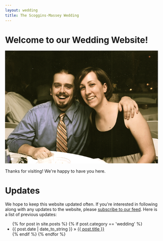 ```yaml
---
layout: wedding
title: The Scoggins-Massey Wedding
---
```


# Welcome to our Wedding Website!

![Aaron and Allison at Jeremy and Meredith Kushner's Wedding][kushner]

Thanks for visiting!  We're happy to have you here.

# Updates

We hope to keep this website updated often.  If you're interested in
following along with any updates to the website, please [subscribe to
our feed](http://akmassey.com/wedding/feed.xml).  Here is a list of
previous updates:

<ul class="posts">
  {% for post in site.posts %}
    {% if post.category == 'wedding' %}
      <li><span>{{ post.date | date_to_string }}</span> &raquo; <a href="http://akmassey.com{{ post.url }}">{{ post.title }}</a></li>
    {% endif %}
  {% endfor %}
</ul>


[kushner]: /images/wedding/akm-acs-kushner-wedding.png
